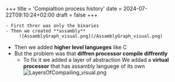 +++
title = 'Compialtion process history'
date = 2024-07-22T09:10:24+02:00
draft = false
+++

    - First threr was only the binaries 
	- Then we created **assambly**
		 ![AssamblyGraph_visual.png](/AssamblyGraph_visual.png)
- Then we added **higher level langueges** like C 
- But the problem was that **diffren processor compile diffrently**  
	- To fix it we added a layer of abstraction 
	  We addad a **virtual processor** that has assambly languege of its own ![LayersOfCompailing_visual.png](/LayersOfCompailing_visual.png)